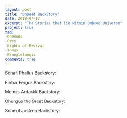 ```yaml
---
layout: post
title: "DnDeed BackStory"
date: 2018-07-17
excerpt: "The Stories that lie within DnDeed Universe"
project: true
tag: 
-DnDeeds
-Orcs
-Kights of Revival
-Tongo
-Krunglelungus
comments: true
---
```


Schaft Phallus Backstory:

Finbar Fergus Backstory:

Memus Ardankk Backstory:

Chungus the Great Backstory:

Schmol Josteen Backstory:
